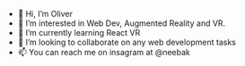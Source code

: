 - 👋 Hi, I’m Oliver
- 👀 I’m interested in Web Dev, Augmented Reality and VR.
- 🌱 I’m currently learning React VR
- 💞️ I’m looking to collaborate on any web development tasks
- 📫 You can reach me on insagram at @neebak

<!---
olivertembo/olivertembo is a ✨ special ✨ repository because its `README.md` (this file) appears on your GitHub profile.
You can click the Preview link to take a look at your changes.
--->
